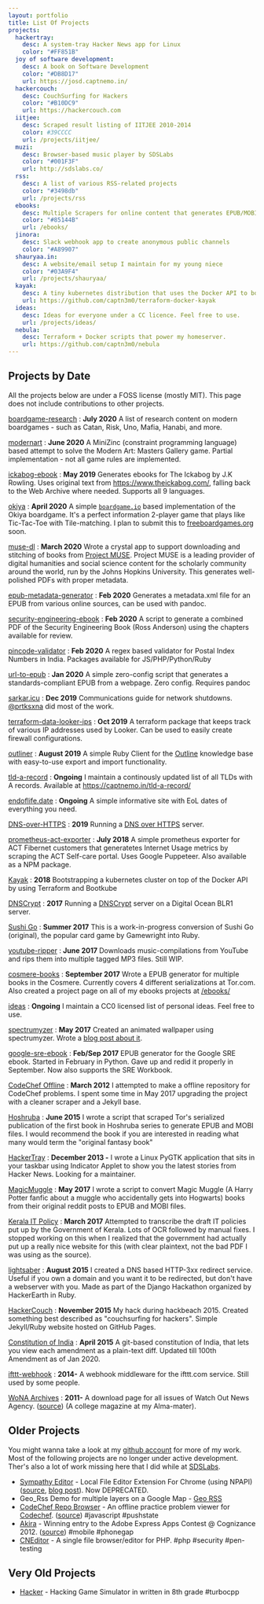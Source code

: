 ```yaml
---
layout: portfolio
title: List Of Projects
projects:
  hackertray:
    desc: A system-tray Hacker News app for Linux
    color: "#FF851B"
  joy of software development:
    desc: A book on Software Development
    color: "#DB8D17"
    url: https://josd.captnemo.in/
  hackercouch:
    desc: CouchSurfing for Hackers
    color: "#B10DC9"
    url: https://hackercouch.com
  iitjee:
    desc: Scraped result listing of IITJEE 2010-2014
    color: #39CCCC
    url: /projects/iitjee/
  muzi:
    desc: Browser-based music player by SDSLabs
    color: "#001F3F"
    url: http://sdslabs.co/
  rss:
    desc: A list of various RSS-related projects
    color: "#3498db"
    url: /projects/rss
  ebooks:
    desc: Multiple Scrapers for online content that generates EPUB/MOBI files
    color: "#85144B"
    url: /ebooks/
  jinora:
    desc: Slack webhook app to create anonymous public channels
    color: "#A89907"
  shauryaa.in:
    desc: A website/email setup I maintain for my young niece
    color: "#03A9F4"
    url: /projects/shauryaa/
  kayak:
    desc: A tiny kubernetes distribution that uses the Docker API to bootstrap a control plane
    url: https://github.com/captn3m0/terraform-docker-kayak
  ideas:
    desc: Ideas for everyone under a CC licence. Feel free to use.
    url: /projects/ideas/
  nebula:
    desc: Terraform + Docker scripts that power my homeserver.
    url: https://github.com/captn3m0/nebula
---
```


## Projects by Date

All the projects below are under a FOSS license (mostly MIT). This page does not include contributions to other projects.

[boardgame-research](https://github.com/captn3m0/boardgame-research)
: **July 2020** A list of research content on modern boardgames - such as Catan, Risk, Uno, Mafia, Hanabi, and more.

[modernart](https://github.com/captn3m0/modernart)
: **June 2020** A MiniZinc (constraint programming language) based attempt to solve the Modern Art: Masters Gallery game. Partial implementation - not all game rules are implemented.

[ickabog-ebook](https://github.com/captn3m0/ickabog-ebook)
: **May 2019** Generates ebooks for The Ickabog by J.K Rowling. Uses original text from <https://www.theickabog.com/>, falling back to the Web Archive where needed. Supports all 9 languages.

[okiya](https://github.com/captn3m0/okiya)
: **April 2020** A simple [`boardgame.io`](https://boardgame.io) based implementation of the Okiya boardgame. It's a perfect information 2-player game that plays like Tic-Tac-Toe with Tile-matching. I plan to submit this to [freeboardgames.org](https://freeboardgames.org) soon.

[muse-dl][muse]
: **March 2020** Wrote a crystal app to support downloading and stitching of books from [Project MUSE](https://muse.jhu.edu/). Project MUSE is a leading provider of digital humanities and social science content for the scholarly community around the world, run by the Johns Hopkins University. This generates well-polished PDFs with proper metadata.

[epub-metadata-generator][emg]
: **Feb 2020** Generates a metadata.xml file for an EPUB from various online sources, can be used with pandoc.

[security-engineering-ebook](https://github.com/captn3m0/security-engineering-ebook)
: **Feb 2020** A script to generate a combined PDF of the Security Engineering Book (Ross Anderson) using the chapters available for review.

[pincode-validator][pincode]
: **Feb 2020** A regex based validator for Postal Index Numbers in India. Packages available for JS/PHP/Python/Ruby

[url-to-epub][url-to-epub]
: **Jan 2020** A simple zero-config script that generates a standards-compliant EPUB from a webpage. Zero config. Requires pandoc

[sarkar.icu][sarkar.icu]
: **Dec 2019** Communications guide for network shutdowns. [@prtksxna](https://twitter.com/prtksxna) did most of the work.

[terraform-data-looker-ips](https://github.com/captn3m0/terraform-data-looker-ips)
: **Oct 2019** A terraform package that keeps track of various IP addresses used by Looker. Can be used to easily create firewall configurations.

[outliner][outliner]
: **August 2019** A simple Ruby Client for the [Outline](https://www.getoutline.com/) knowledge base with easy-to-use export and import functionality.

[tld-a-record][tld]
: **Ongoing** I maintain a continously updated list of all TLDs with A records. Available at https://captnemo.in/tld-a-record/

[endoflife.date][eoldate]
: **Ongoing** A simple informative site with EoL dates of everything you need.

[DNS-over-HTTPS][doh]
: **2019** Running a [DNS over HTTPS](https://hacks.mozilla.org/2018/05/a-cartoon-intro-to-dns-over-https/) server.

[prometheus-act-exporter][pae]
: **July 2018** A simple prometheus exporter for ACT Fibernet customers that generatetes Internet Usage metrics by scraping the ACT Self-care portal. Uses Google Puppeteer. Also available as a NPM package.

[Kayak][kayak]
: **2018** Bootstrapping a kubernetes cluster on top of the Docker API by using Terraform and Bootkube

[DNSCrypt](/dnscrypt/)
: **2017** Running a [DNSCrypt](https://dnscrypt.info) server on a Digital Ocean BLR1 server.

[Sushi Go][sushigo]
: **Summer 2017** This is a work-in-progress conversion of Sushi Go (original), the popular card game by Gamewright into Ruby.

[youtube-ripper][ytripper]
: **June 2017** Downloads music-compilations from YouTube and rips them into multiple tagged MP3 files. Still WIP.

[cosmere-books][cosmere]
: **September 2017** Wrote a EPUB generator for multiple books in the Cosmere. Currently covers 4 different serializations at Tor.com. Also created a project page on all of my ebooks projects at [/ebooks/](/ebooks/)

[ideas][ideas]
: **Ongoing** I maintain a CC0 licensed list of personal ideas. Feel free to use.

[spectrumyzer][spectrumyzer]
: **May 2017** Created an animated wallpaper using spectrumyzer. Wrote a [blog post about it](/blog/2017/05/01/spectrumyzer-visualization/).

[google-sre-ebook][sre]
: **Feb/Sep 2017** EPUB generator for the Google SRE ebook. Started in February in Python. Gave up and redid it properly in September. Now also supports the SRE Workbook.

[CodeChef Offline][codechef]
: **March 2012** I attempted to make a offline repository for CodeChef problems. I spent some time in May 2017 upgrading the project with a cleaner scraper and a Jekyll base.

[Hoshruba][hoshruba]
: **June 2015** I wrote a script that scraped Tor's serialized publication of the first book in Hoshruba series to generate EPUB and MOBI files. I would recommend the book if you are interested in reading what many would term the "original fantasy book"

[HackerTray][hackertray]
: **December 2013 -** I wrote a Linux PyGTK application that sits in your taskbar using Indicator Applet to show you the latest stories from Hacker News. Looking for a maintainer.

[MagicMuggle][magicmuggle]
: **May 2017** I wrote a script to convert Magic Muggle (A Harry Potter fanfic about a muggle who accidentally gets into Hogwarts) books from their original reddit posts to EPUB and MOBI files.

[Kerala IT Policy][kerala-it]
: **March 2017** Attempted to transcribe the draft IT policies put up by the Government of Kerala. Lots of OCR followed by manual fixes. I stopped working on this when I realized that the government had actually put up a really nice website for this (with clear plaintext, not the bad PDF I was using as the source).

[lightsaber][lightsaber]
: **August 2015** I created a DNS based HTTP-3xx redirect service. Useful if you own a domain and you want it to be redirected, but don't have a webserver with you. Made as part of the Django Hackathon organized by HackerEarth in Ruby.

[HackerCouch][hackercouch]
: **November 2015** My hack during hackbeach 2015. Created something best described as "couchsurfing for hackers". Simple Jekyll/Ruby website hosted on GitHub Pages.

[Constitution of India][cons]
: **April 2015** A git-based constitution of India, that lets you view each amendment as a plain-text diff. Updated till 100th Amendment as of Jan 2020.

[ifttt-webhook][ifttt]
: **2014-** A webhook middleware for the ifttt.com service. Still used by some people.

[WoNA Archives](/wona/)
: **2011-** A download page for all issues of Watch Out News Agency. ([source](https://github.com/captn3m0/wona/)) (A college magazine at my Alma-mater).

## Older Projects

You might wanna take a look at my [github account](https://github.com/captn3m0) for more of my work. Most of the following projects are no longer under active development. Ther's also a lot of work missing here that I did while at [SDSLabs](https://sdslabs.co/).

- [Sympathy Editor](/sympathy) - Local File Editor Extension For Chrome (using NPAPI) ([source](https://github.com/captn3m0/sympathy), [blog post](http://captnemo.in/blog/2012/05/20/sympathy-editor/)). Now DEPRECATED.
- Geo_Rss Demo for multiple layers on a Google Map - [Geo RSS](./geo_rss/)
- [CodeChef Repo Browser](/codechef/) - An offline practice problem viewer for [Codechef](http://codechef.com). ([source](https://github.com/captn3m0/codechef/)) #javascript #pushstate
- [Akira](http://captnemo.in/blog/2012/05/23/phonegap-blog-post/) - Winning entry to the Adobe Express Apps Contest @ Cognizance 2012. ([source](https://github.com/captn3m0/akira)) #mobile #phonegap
- [CNEditor](https://github.com/captn3m0/cneditor) - A single file browser/editor for PHP. #php #security #pen-testing

## Very Old Projects

- [Hacker](https://github.com/captn3m0/hacker) - Hacking Game Simulator in written in 8th grade #turbocpp

[cosmere]: https://github.captnemo.in/cosmere-books
[hackercouch]: https://hackercouch.com
[lightsaber]: https://lightsaber.captnemo.in
[kerala-it]: https://github.captnemo.in/kerala-it
[magicmuggle]: https://github.captnemo.in/magicmuggle
[hackertray]: https://github.captnemo.in/hackertray
[hoshruba]: https://github.captnemo.in/hoshruba
[codechef]: https://github.captnemo.in/codechef
[sre]: https://github.captnemo.in/google-sre-ebook
[shauryaa]: /projects/shauryaa/
[spectrumyzer]: /blog/2017/05/01/spectrumyzer-visualization/
[ideas]: https://github.captnemo.in/ideas
[sushigo]: https://github.captnemo.in/sushigo
[ytripper]: https://github.captnemo.in/youtube-ripper
[kayak]: https://github.com/captn3m0/terraform-docker-kayak
[doh]: https://captnemo.in/doh/
[eoldate]: https://endoflife.date/
[outliner]: https://github.com/captn3m0/outliner
[pae]: https://github.com/captn3m0/prometheus-act-exporter
[pincode]: https://github.com/captn3m0/india-pincode-regex
[emg]: https://github.com/captn3m0/epub-metadata-generator
[cons]: https://github.com/captn3m0/constitution
[url-to-epub]: https://github.com/captn3m0/url-to-epub
[sarkar.icu]: https://sarkar.icu
[ifttt]: https://github.com/captn3m0/ifttt-webhook
[tld]: https://github.com/captn3m0/tld-a-record
[muse]: https://github.com/captn3m0/muse-dl
